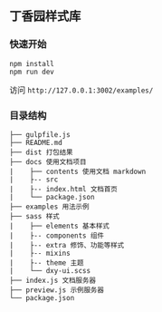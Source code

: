 ## 丁香园样式库
    
### 快速开始
```
npm install
npm run dev
```
访问 `http://127.0.0.1:3002/examples/`

### 目录结构

    ├── gulpfile.js
    ├── README.md
    ├── dist 打包结果
    ├── docs 使用文档项目
    |    ├── contents 使用文档 markdown
    |    ├-- src
    |    ├-- index.html 文档首页
    |    └── package.json
    ├── examples 用法示例
    ├── sass 样式
    |    ├── elements 基本样式
    |    ├-- components 组件
    |    ├-- extra 修饰、功能等样式
    |    ├-- mixins
    |    ├-- theme 主题
    |    └── dxy-ui.scss
    ├── index.js 文档服务器
    ├── preview.js 示例服务器
    └── package.json

